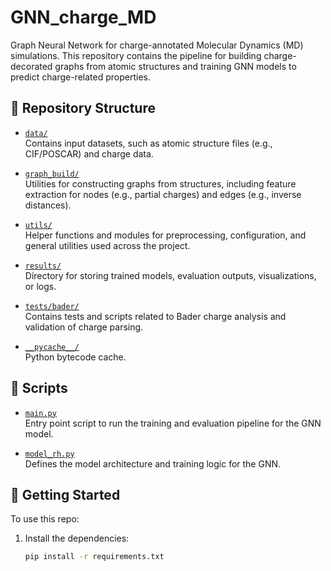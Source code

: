 # GNN_charge_MD

Graph Neural Network for charge-annotated Molecular Dynamics (MD) simulations. This repository contains the pipeline for building charge-decorated graphs from atomic structures and training GNN models to predict charge-related properties.

## 📁 Repository Structure

- [`data/`](./data)  
  Contains input datasets, such as atomic structure files (e.g., CIF/POSCAR) and charge data.

- [`graph_build/`](./graph_build)  
  Utilities for constructing graphs from structures, including feature extraction for nodes (e.g., partial charges) and edges (e.g., inverse distances).

- [`utils/`](./utils)  
  Helper functions and modules for preprocessing, configuration, and general utilities used across the project.

- [`results/`](./results)  
  Directory for storing trained models, evaluation outputs, visualizations, or logs.

- [`tests/bader/`](./tests/bader)  
  Contains tests and scripts related to Bader charge analysis and validation of charge parsing.

- [`__pycache__/`](./__pycache__)  
  Python bytecode cache.

## 📜 Scripts

- [`main.py`](./main.py)  
  Entry point script to run the training and evaluation pipeline for the GNN model.

- [`model_rh.py`](./model_rh.py)  
  Defines the model architecture and training logic for the GNN.

## 🚀 Getting Started

To use this repo:

1. Install the dependencies:
   ```bash
   pip install -r requirements.txt

